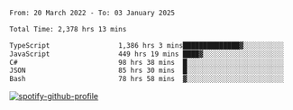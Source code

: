 <!--START_SECTION:waka-->

```txt
From: 20 March 2022 - To: 03 January 2025

Total Time: 2,378 hrs 13 mins

TypeScript                 1,386 hrs 3 mins██████████████▓░░░░░░░░░░   58.28 %
JavaScript                 449 hrs 19 mins ████▓░░░░░░░░░░░░░░░░░░░░   18.89 %
C#                         98 hrs 38 mins  █░░░░░░░░░░░░░░░░░░░░░░░░   04.15 %
JSON                       85 hrs 30 mins  █░░░░░░░░░░░░░░░░░░░░░░░░   03.60 %
Bash                       78 hrs 58 mins  ▓░░░░░░░░░░░░░░░░░░░░░░░░   03.32 %
```

<!--END_SECTION:waka-->
[![spotify-github-profile](https://spotify-github-profile.vercel.app/api/view?uid=c00zprrvy9xiloa9qnco3hmng&cover_image=true&theme=novatorem&show_offline=false&background_color=121212&bar_color=53b14f&bar_color_cover=false)](https://spotify-github-profile.vercel.app/api/view?uid=c00zprrvy9xiloa9qnco3hmng&redirect=true)



